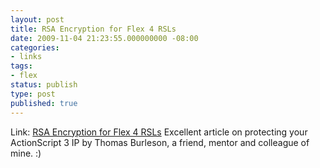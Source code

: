 ```yaml
---
layout: post
title: RSA Encryption for Flex 4 RSLs
date: 2009-11-04 21:23:55.000000000 -08:00
categories:
- links
tags:
- flex
status: publish
type: post
published: true
---
```

Link: <a href="http://www.gridlinked.info/how-to-encrypt-flex-rsls/">RSA Encryption for Flex 4 RSLs</a>
Excellent article on protecting your ActionScript 3 IP by Thomas Burleson, a friend, mentor and colleague of mine. :)
